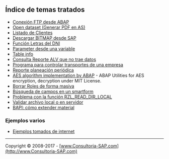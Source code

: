 ## Índice de temas tratados

* [Conexión FTP desde ABAP](https://github.com/SidVal/ABAP/tree/master/codigos/conexion-ftp-desde-abap-poo)
* [Open dataset (Generar PDF en AS)](https://github.com/SidVal/ABAP/tree/master/codigos/otf-to-pdf)
* [Listado de Clientes](https://github.com/SidVal/ABAP/tree/master/codigos/listado-clientes)
* [Descargar BITMAP desde SAP](https://github.com/SidVal/ABAP/tree/master/codigos/download-bitmap-from-sap)
* [Función Letras del DNI](https://github.com/SidVal/ABAP/tree/master/codigos/letras-dni)
* [Parameter desde una variable](https://github.com/SidVal/ABAP/tree/master/codigos/parameter-desde-una-variable)
* [Table info](https://github.com/SidVal/ABAP/tree/master/codigos/table-info)
* [Consulta Reporte ALV que no trae datos](https://github.com/SidVal/ABAP/tree/master/codigos/reporte-alv)
* [Programa para controlar transportes de una empresa](https://github.com/SidVal/ABAP/tree/master/codigos/control-transporte-empresa)
* [Reporte planeación periódica](https://github.com/SidVal/ABAP/tree/master/codigos/reporte-planeacion-periodica)
* [AES algorithm implementation by ABAP](https://github.com/SidVal/ABAP/tree/master/codigos/abap-for-aes) -
ABAP Utilities for AES encryption, decryption under MIT License. 
* [Borrar Roles de forma masiva](https://github.com/SidVal/ABAP/tree/master/codigos/borrar-roles)
* [Búsqueda de campos en un smartform](https://github.com/SidVal/ABAP/tree/master/codigos/busqueda-campo-smartform)
* [Problema con la función RZL_READ_DIR_LOCAL](https://github.com/SidVal/ABAP/tree/master/codigos/funcion-rzl-read-dir-local)
* [Validar archivo local o en servidor](https://github.com/SidVal/ABAP/tree/master/codigos/validar-archivo-local-servidor)
* [BAPI: cómo extender material](https://github.com/SidVal/ABAP/tree/master/codigos/bapi-extender-material)

### Ejemplos varios
* [Ejemplos tomados de internet](https://github.com/SidVal/ABAP/tree/master/codigos/ejemplos)

***
Copyright © 2008-2017 - [www.Consultoria-SAP.com](http://www.Consultoria-SAP.com)
